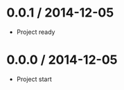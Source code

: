 0.0.1 / 2014-12-05
==================

  * Project ready

0.0.0 / 2014-12-05
==================

  * Project start
